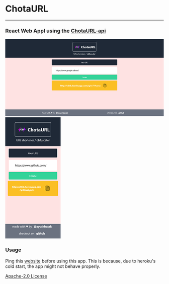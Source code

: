 # ChotaURL 
***
### React Web Appl using the [ChotaURL-api](https://github.com/ayushbasak/chotaurl-api)

![ss1](extras/ss-large.png)
![ss2](extras/ss-small.png)

### Usage
Ping this [website](https://ctlnk.herokuapp.com) before using this app.
This is because, due to heroku's cold start, the app might not behave properly.

[ Apache-2.0 License ](LICENSE)